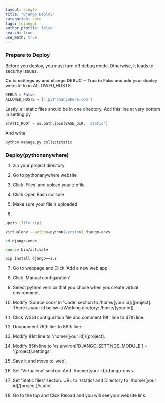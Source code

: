 ```yaml
---
layout: single
title: "Django Deploy"
categories: note
tags: [django]
author_profile: false
search: true
use_math: true
---
```


### Prepare to Deploy
Before you deploy, you must turn off debug mode. Otherwise, it leads to security issues.

Go to settings.py and change DEBUG = True to False and add your deploy website to in ALLOWED_HOSTS.
```python
DEBUG = False
ALLOWED_HOSTS = ['.pythonanywhere.com']
```
Lastly, all static files should be in one directory. Add this line at very bottom in setting.py
```python
STATIC_ROOT = os.path.join(BASE_DIR, 'static')
```

And write 
```zsh
python manage.py collectstatic
```

### Deploy(pythonanywhere)
1. zip your project directory

2. Go to pythonanywhere website

3. Click 'Files' and upload your zipfile

4. Click Open Bash console

5. Make sure your file is uploaded

6. 
```zsh
upzip [file.zip]

virtualenv --python=python[version] django-envs

cd django-envs

source bin/activate

pip install django==2.2
```
7. Go to webpage and Click 'Add a new web app'.

8. Click 'Manual configuration'

9. Select python version that you chose when you create virtual environment.

10. Modify 'Source code' in 'Code' section to /home/[your id]/[project]. There is your id below it(Working dirctory: /home/[your id]).

11. Click WSGI configuration file and comment 19th line to 47th line.

12. Uncomment 76th line to 89th line.

13. Modify 81st line to '/home/[your id]/[project].

14. Modify 85th line to 'os.environ['DJANGO_SETTINGS_MODULE'] = '[project].settings'.

15. Save it and move to 'web'.

16. Set 'Virtualenv' section. Add '/home/[your id]/django-envs.

17. Set 'Static files' section. URL to '/static/ and Directory to '/home/[your id]/[project]/static'

18. Go to the top and Click Reload and you will see your website link.
